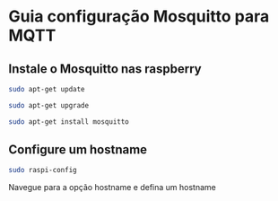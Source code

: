 # Guia configuração Mosquitto para MQTT

## Instale o Mosquitto nas raspberry

```bash
sudo apt-get update
```

```bash
sudo apt-get upgrade
```

```bash
sudo apt-get install mosquitto
```

## Configure um hostname

```bash
sudo raspi-config
```

Navegue para a opção hostname e defina um hostname